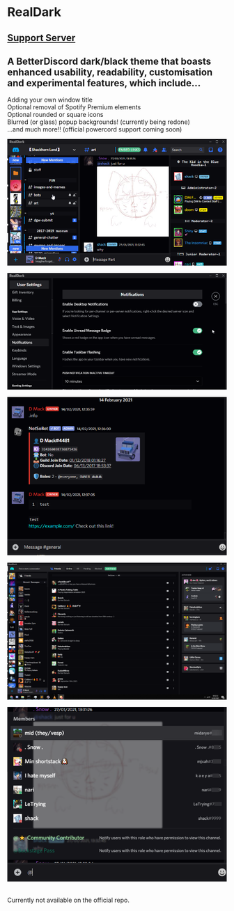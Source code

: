 [dmackserv]: https://discord.gg/pB2SmhC
# RealDark
## [Support Server][dmackserv]<br>
## A BetterDiscord dark/black theme that boasts enhanced usability, readability, customisation and experimental features, which include...
Adding your own window title<br>
Optional removal of Spotify Premium elements<br>
Optional rounded or square icons<br>
Blurred (or glass) popup backgrounds! (currently being redone)<br>
...and much more!! (official powercord support coming soon)<br>
<p align="center"><img src="./img/1.png" alt="RealDark Example"></p>
<p align="center"><img src="./img/2.png" alt="RealDark Example"></p>
<p align="center"><img src="./img/3.png" alt="RealDark Example"></p>
<p align="center"><img src="./img/4.png" alt="RealDark Example"></p>
<p align="center"><img src="./img/5.png" alt="RealDark Example"></p>
<br>Currently not available on the official repo.
